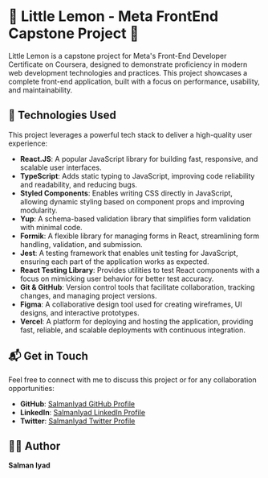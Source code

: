 # 🍋 Little Lemon - Meta FrontEnd Capstone Project 🍋

Little Lemon is a capstone project for Meta's Front-End Developer Certificate on Coursera, designed to demonstrate proficiency in modern web development technologies and practices. This project showcases a complete front-end application, built with a focus on performance, usability, and maintainability.

## 🚀 Technologies Used

This project leverages a powerful tech stack to deliver a high-quality user experience:

- **React.JS**: A popular JavaScript library for building fast, responsive, and scalable user interfaces.
- **TypeScript**: Adds static typing to JavaScript, improving code reliability and readability, and reducing bugs.
- **Styled Components**: Enables writing CSS directly in JavaScript, allowing dynamic styling based on component props and improving modularity.
- **Yup**: A schema-based validation library that simplifies form validation with minimal code.
- **Formik**: A flexible library for managing forms in React, streamlining form handling, validation, and submission.
- **Jest**: A testing framework that enables unit testing for JavaScript, ensuring each part of the application works as expected.
- **React Testing Library**: Provides utilities to test React components with a focus on mimicking user behavior for better test accuracy.
- **Git & GitHub**: Version control tools that facilitate collaboration, tracking changes, and managing project versions.
- **Figma**: A collaborative design tool used for creating wireframes, UI designs, and interactive prototypes.
- **Vercel**: A platform for deploying and hosting the application, providing fast, reliable, and scalable deployments with continuous integration.


## 📬 Get in Touch

Feel free to connect with me to discuss this project or for any collaboration opportunities:

- **GitHub**: [SalmanIyad GitHub Profile](https://github.com/SalmanIyad)
- **LinkedIn**: [SalmanIyad LinkedIn Profile](https://www.linkedin.com/in/SalmanIyad)
- **Twitter**: [SalmanIyad Twitter Profile](https://twitter.com/EngSalmanIyad)


## 👨‍💻 Author

**Salman Iyad**
